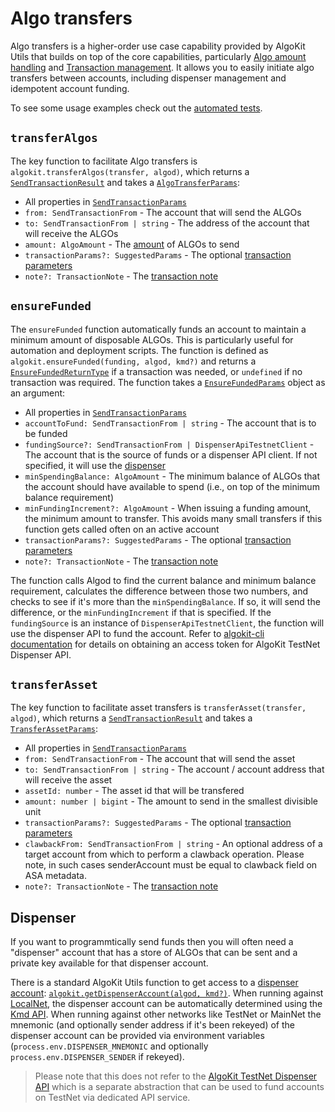 # Algo transfers

Algo transfers is a higher-order use case capability provided by AlgoKit Utils that builds on top of the core capabilities, particularly [Algo amount handling](./amount.md) and [Transaction management](./transaction.md). It allows you to easily initiate algo transfers between accounts, including dispenser management and idempotent account funding.

To see some usage examples check out the [automated tests](../../src/transfer.spec.ts).

## `transferAlgos`

The key function to facilitate Algo transfers is `algokit.transferAlgos(transfer, algod)`, which returns a [`SendTransactionResult`](./transaction.md#sendtransactionresult) and takes a [`AlgoTransferParams`](../code/interfaces/types_transfer.AlgoTransferParams.md):

- All properties in [`SendTransactionParams`](./transaction.md#sendtransactionparams)
- `from: SendTransactionFrom` - The account that will send the ALGOs
- `to: SendTransactionFrom | string` - The address of the account that will receive the ALGOs
- `amount: AlgoAmount` - The [amount](./amount.md) of ALGOs to send
- `transactionParams?: SuggestedParams` - The optional [transaction parameters](./transaction.md#transaction-params)
- `note?: TransactionNote` - The [transaction note](./transaction.md#transaction-notes)

## `ensureFunded`

The `ensureFunded` function automatically funds an account to maintain a minimum amount of disposable ALGOs. This is particularly useful for automation and deployment scripts. The function is defined as `algokit.ensureFunded(funding, algod, kmd?)` and returns a [`EnsureFundedReturnType`](../code/interfaces/types_transfer.EnsureFundedReturnType.md) if a transaction was needed, or `undefined` if no transaction was required. The function takes a [`EnsureFundedParams`](../code/interfaces/types_transfer.EnsureFundedParams.md) object as an argument:

- All properties in [`SendTransactionParams`](./transaction.md#sendtransactionparams)
- `accountToFund: SendTransactionFrom | string` - The account that is to be funded
- `fundingSource?: SendTransactionFrom | DispenserApiTestnetClient` - The account that is the source of funds or a dispenser API client. If not specified, it will use the [dispenser](./account.md#dispenser)
- `minSpendingBalance: AlgoAmount` - The minimum balance of ALGOs that the account should have available to spend (i.e., on top of the minimum balance requirement)
- `minFundingIncrement?: AlgoAmount` - When issuing a funding amount, the minimum amount to transfer. This avoids many small transfers if this function gets called often on an active account
- `transactionParams?: SuggestedParams` - The optional [transaction parameters](./transaction.md#transaction-params)
- `note?: TransactionNote` - The [transaction note](./transaction.md#transaction-notes)

The function calls Algod to find the current balance and minimum balance requirement, calculates the difference between those two numbers, and checks to see if it's more than the `minSpendingBalance`. If so, it will send the difference, or the `minFundingIncrement` if that is specified. If the `fundingSource` is an instance of `DispenserApiTestnetClient`, the function will use the dispenser API to fund the account. Refer to [algokit-cli documentation](https://github.com/algorandfoundation/algokit-cli/blob/main/docs/features/dispenser.md#ci-access-token) for details on obtaining an access token for AlgoKit TestNet Dispenser API.

## `transferAsset`

The key function to facilitate asset transfers is `transferAsset(transfer, algod)`, which returns a [`SendTransactionResult`](./transaction.md#sendtransactionresult) and takes a [`TransferAssetParams`](../code/interfaces/types_transfer.TransferAssetParams.md):

- All properties in [`SendTransactionParams`](./transaction.md#sendtransactionparams)
- `from: SendTransactionFrom` - The account that will send the asset
- `to: SendTransactionFrom | string` - The account / account address that will receive the asset
- `assetId: number` - The asset id that will be transfered
- `amount: number | bigint` - The amount to send in the smallest divisible unit
- `transactionParams?: SuggestedParams` - The optional [transaction parameters](./transaction.md#transaction-params)
- `clawbackFrom: SendTransactionFrom | string` - An optional address of a target account from which to perform a clawback operation. Please note, in such cases senderAccount must be equal to clawback field on ASA metadata.
- `note?: TransactionNote` - The [transaction note](./transaction.md#transaction-notes)

## Dispenser

If you want to programmtically send funds then you will often need a "dispenser" account that has a store of ALGOs that can be sent and a private key available for that dispenser account.

There is a standard AlgoKit Utils function to get access to a [dispenser account](./account.md#accounts): [`algokit.getDispenserAccount(algod, kmd?)`](../code/modules/index.md#getdispenseraccount). When running against [LocalNet](https://github.com/algorandfoundation/algokit-cli/blob/main/docs/features/localnet.md), the dispenser account can be automatically determined using the [Kmd API](https://developer.algorand.org/docs/rest-apis/kmd). When running against other networks like TestNet or MainNet the mnemonic (and optionally sender address if it's been rekeyed) of the dispenser account can be provided via environment variables (`process.env.DISPENSER_MNEMONIC` and optionally `process.env.DISPENSER_SENDER` if rekeyed).

> Please note that this does not refer to the [AlgoKit TestNet Dispenser API](./dispenser-client.md) which is a separate abstraction that can be used to fund accounts on TestNet via dedicated API service.
